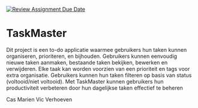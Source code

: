 [![Review Assignment Due Date](https://classroom.github.com/assets/deadline-readme-button-22041afd0340ce965d47ae6ef1cefeee28c7c493a6346c4f15d667ab976d596c.svg)](https://classroom.github.com/a/twPj_hbU)

# TaskMaster

Dit project is een to-do applicatie waarmee gebruikers hun taken kunnen organiseren,
prioriteren, en bijhouden. Gebruikers kunnen eenvoudig nieuwe taken aanmaken,
bestaande taken bekijken, bewerken en verwijderen. Elke taak kan worden voorzien van
een prioriteit en tags voor extra organisatie. Gebruikers kunnen hun taken filteren op
basis van status (voltooid/niet voltooid). Met TaskMaster kunnen gebruikers hun
productiviteit verbeteren door hun dagelijkse taken effectief te beheren

Cas Marien Vic Verhoeven
